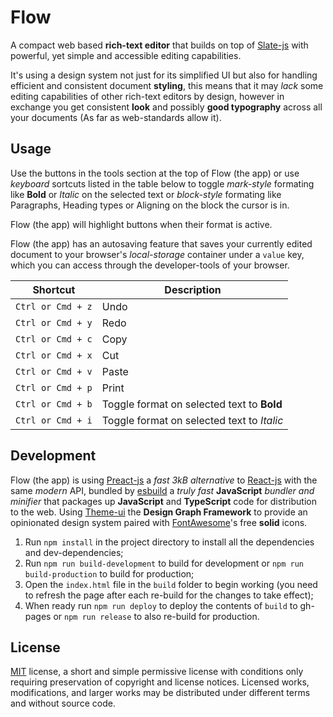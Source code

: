 # Flow

A compact web based **rich-text editor** that builds on top of [Slate-js](https://docs.slatejs.org/) with powerful, yet simple and accessible editing capabilities.

It's using a design system not just for its simplified UI but also for handling efficient and consistent document **styling**, this means that it may _lack_ some editing capabilities of other rich-text editors by design, however in exchange you get consistent **look** and possibly **good typography** across all your documents (As far as web-standards allow it).

## Usage

Use the buttons in the tools section at the top of Flow (the app) or use _keyboard_ sortcuts listed in the table below to toggle _mark-style_ formating like **Bold** or _Italic_ on the selected text or _block-style_ formating like Paragraphs, Heading types or Aligning on the block the cursor is in.

Flow (the app) will highlight buttons when their format is active.

Flow (the app) has an autosaving feature that saves your currently edited document to your browser's _local-storage_ container under a `value` key, which you can access through the developer-tools of your browser.

| Shortcut          | Description                                |
| ----------------- | ------------------------------------------ |
| `Ctrl or Cmd + z` | Undo                                       |
| `Ctrl or Cmd + y` | Redo                                       |
| `Ctrl or Cmd + c` | Copy                                       |
| `Ctrl or Cmd + x` | Cut                                        |
| `Ctrl or Cmd + v` | Paste                                      |
| `Ctrl or Cmd + p` | Print                                      |
| `Ctrl or Cmd + b` | Toggle format on selected text to **Bold** |
| `Ctrl or Cmd + i` | Toggle format on selected text to _Italic_ |

## Development

Flow (the app) is using [Preact-js](https://preactjs.com/) a _fast 3kB alternative_ to [React-js](https://reactjs.org/) with the same _modern_ API, bundled by [esbuild](https://github.com/evanw/esbuild) a _truly fast_ **JavaScript** _bundler and minifier_ that packages up **JavaScript** and **TypeScript** code for distribution to the web. Using [Theme-ui](https://theme-ui.com/) the **Design Graph Framework** to provide an opinionated design system paired with [FontAwesome](https://fontawesome.com/)'s free **solid** icons.

1. Run `npm install` in the project directory to install all the dependencies and dev-dependencies;
2. Run `npm run build-development` to build for development or `npm run build-production` to build for production;
3. Open the `index.html` file in the `build` folder to begin working (you need to refresh the page after each re-build for the changes to take effect);
4. When ready run `npm run deploy` to deploy the contents of `build` to gh-pages or `npm run release` to also re-build for production.

## License

[MIT](https://raw.githubusercontent.com/Aerobird98/flow/master/LICENSE) license, a short and simple permissive license with conditions only requiring preservation of copyright and license notices. Licensed works, modifications, and larger works may be distributed under different terms and without source code.
